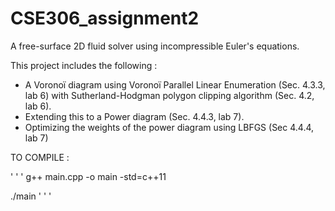 # CSE306_assignment2
A free-surface 2D fluid solver using incompressible Euler's equations.

This project includes the following :
- A Voronoï diagram using Voronoï Parallel Linear Enumeration (Sec. 4.3.3, lab 6) with Sutherland-Hodgman polygon clipping algorithm (Sec. 4.2, lab 6).
- Extending this to a Power diagram (Sec. 4.4.3, lab 7).
- Optimizing the weights of the power diagram using LBFGS (Sec 4.4.4, lab 7)

TO COMPILE :

' ' ' 
g++ main.cpp -o main -std=c++11

./main
' ' ' 

